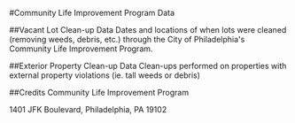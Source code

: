 #Community Life Improvement Program Data

##Vacant Lot Clean-up Data
Dates and locations of when lots were cleaned (removing weeds, debris, etc.) through the City of Philadelphia's Community Life Improvement Program.

##Exterior Property Clean-up Data
Clean-ups performed on properties with external property violations (ie. tall weeds or debris)

##Credits
Community Life Improvement Program

1401 JFK Boulevard, 
Philadelphia, PA 19102
